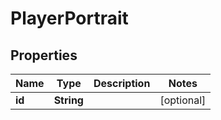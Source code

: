 

# PlayerPortrait


## Properties

| Name | Type | Description | Notes |
|------------ | ------------- | ------------- | -------------|
|**id** | **String** |  |  [optional] |



